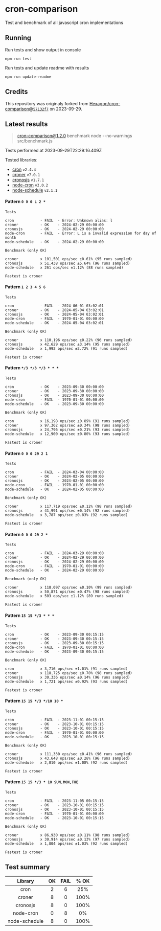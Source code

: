 # cron-comparison

Test and benchmark of all javascript cron implementations

## Running

Run tests and show output in console

`npm run test`

Run tests and update readme with results

`npm run update-readme`

## Credits

This repository was originaly forked from [Hexagon/cron-comparison](https://github.com/Hexagon/cron-comparison)@[`57132f7`](https://github.com/Hexagon/cron-comparison/commit/57132f73323630ac2bc5d1022189b07be08ac773) on 2023-09-29.

## Latest results

> cron-comparison@1.2.0 benchmark
> node --no-warnings src/benchmark.js

Tests performed at 2023-09-29T22:29:16.409Z

Tested libraries:

- [cron](https://github.com/kelektiv/node-cron) `v2.4.4`
- [croner](https://github.com/hexagon/croner) `v7.0.1`
- [cronosjs](https://github.com/jaclarke/cronosjs) `v1.7.1`
- [node-cron](https://github.com/node-cron/node-cron) `v3.0.2`
- [node-schedule](https://github.com/node-schedule/node-schedule) `v2.1.1`

#### Pattern `0 0 0 L 2 *`

```
Tests

cron            - FAIL  - Error: Unknown alias: l
croner          - OK    - 2024-02-29 00:00:00
cronosjs        - OK    - 2024-02-29 00:00:00
node-cron       - FAIL  - Error: L is a invalid expression for day of month
node-schedule   - OK    - 2024-02-29 00:00:00

Benchmark (only OK)

croner          x 101,501 ops/sec ±0.61% (95 runs sampled)
cronosjs        x 51,438 ops/sec ±5.64% (96 runs sampled)
node-schedule   x 261 ops/sec ±1.12% (88 runs sampled)

Fastest is croner
```

#### Pattern `1 2 3 4 5 6`

```
Tests

cron            - FAIL  - 2024-06-01 03:02:01
croner          - OK    - 2024-05-04 03:02:01
cronosjs        - OK    - 2024-05-04 03:02:01
node-cron       - FAIL  - 1970-01-01 00:00:00
node-schedule   - OK    - 2024-05-04 03:02:01

Benchmark (only OK)

croner          x 110,196 ops/sec ±0.22% (96 runs sampled)
cronosjs        x 42,629 ops/sec ±3.14% (95 runs sampled)
node-schedule   x 1,992 ops/sec ±2.72% (91 runs sampled)

Fastest is croner
```

#### Pattern `*/3 */3 */3 * * *`

```
Tests

cron            - OK    - 2023-09-30 00:00:00
croner          - OK    - 2023-09-30 00:00:00
cronosjs        - OK    - 2023-09-30 00:00:00
node-cron       - FAIL  - 1970-01-01 00:00:00
node-schedule   - OK    - 2023-09-30 00:00:00

Benchmark (only OK)

cron            x 16,198 ops/sec ±0.89% (91 runs sampled)
croner          x 97,362 ops/sec ±0.34% (98 runs sampled)
cronosjs        x 24,796 ops/sec ±0.21% (93 runs sampled)
node-schedule   x 12,900 ops/sec ±0.80% (93 runs sampled)

Fastest is croner
```

#### Pattern `0 0 0 29 2 1`

```
Tests

cron            - FAIL  - 2024-03-04 00:00:00
croner          - OK    - 2024-02-05 00:00:00
cronosjs        - OK    - 2024-02-05 00:00:00
node-cron       - FAIL  - 1970-01-01 00:00:00
node-schedule   - OK    - 2024-02-05 00:00:00

Benchmark (only OK)

croner          x 117,719 ops/sec ±0.12% (98 runs sampled)
cronosjs        x 41,991 ops/sec ±0.14% (92 runs sampled)
node-schedule   x 3,787 ops/sec ±0.83% (92 runs sampled)

Fastest is croner
```

#### Pattern `0 0 0 29 2 *`

```
Tests

cron            - FAIL  - 2024-03-29 00:00:00
croner          - OK    - 2024-02-29 00:00:00
cronosjs        - OK    - 2024-02-29 00:00:00
node-cron       - FAIL  - 1970-01-01 00:00:00
node-schedule   - OK    - 2024-02-29 00:00:00

Benchmark (only OK)

croner          x 118,097 ops/sec ±0.10% (99 runs sampled)
cronosjs        x 50,871 ops/sec ±0.47% (98 runs sampled)
node-schedule   x 503 ops/sec ±1.12% (89 runs sampled)

Fastest is croner
```

#### Pattern `15 15 */3 * * *`

```
Tests

cron            - OK    - 2023-09-30 00:15:15
croner          - OK    - 2023-09-30 00:15:15
cronosjs        - OK    - 2023-09-30 00:15:15
node-cron       - FAIL  - 1970-01-01 00:00:00
node-schedule   - OK    - 2023-09-30 00:15:15

Benchmark (only OK)

cron            x 3,716 ops/sec ±1.01% (91 runs sampled)
croner          x 118,725 ops/sec ±0.70% (98 runs sampled)
cronosjs        x 30,336 ops/sec ±0.14% (96 runs sampled)
node-schedule   x 1,721 ops/sec ±0.92% (93 runs sampled)

Fastest is croner
```

#### Pattern `15 15 */3 */10 10 *`

```
Tests

cron            - FAIL  - 2023-11-01 00:15:15
croner          - OK    - 2023-10-01 00:15:15
cronosjs        - OK    - 2023-10-01 00:15:15
node-cron       - FAIL  - 1970-01-01 00:00:00
node-schedule   - OK    - 2023-10-01 00:15:15

Benchmark (only OK)

croner          x 111,330 ops/sec ±0.41% (96 runs sampled)
cronosjs        x 43,648 ops/sec ±0.28% (96 runs sampled)
node-schedule   x 2,010 ops/sec ±1.08% (92 runs sampled)

Fastest is croner
```

#### Pattern `15 15 */3 * 10 SUN,MON,TUE`

```
Tests

cron            - FAIL  - 2023-11-05 00:15:15
croner          - OK    - 2023-10-01 00:15:15
cronosjs        - OK    - 2023-10-01 00:15:15
node-cron       - FAIL  - 1970-01-01 00:00:00
node-schedule   - OK    - 2023-10-01 00:15:15

Benchmark (only OK)

croner          x 86,930 ops/sec ±0.11% (98 runs sampled)
cronosjs        x 30,914 ops/sec ±0.13% (97 runs sampled)
node-schedule   x 1,804 ops/sec ±1.03% (92 runs sampled)

Fastest is croner
```

## Test summary

|    Library    | OK  | FAIL | % OK |
| :-----------: | :-: | :--: | :--: |
|     cron      |  2  |  6   | 25%  |
|    croner     |  8  |  0   | 100% |
|   cronosjs    |  8  |  0   | 100% |
|   node-cron   |  0  |  8   |  0%  |
| node-schedule |  8  |  0   | 100% |
